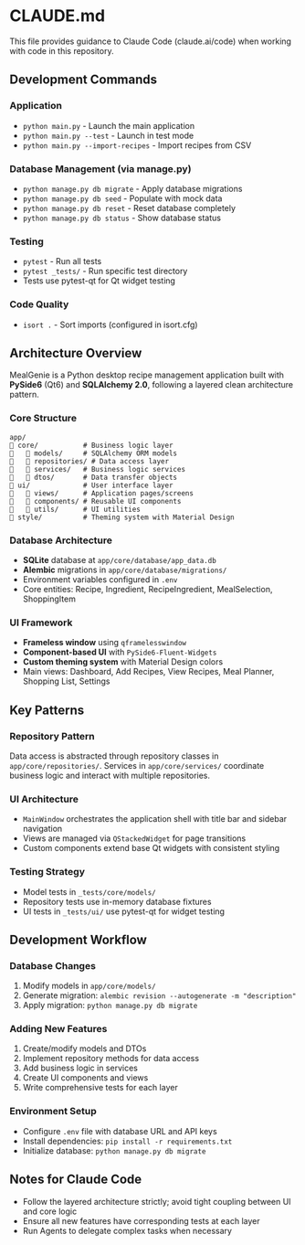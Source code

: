 # CLAUDE.md

This file provides guidance to Claude Code (claude.ai/code) when working with code in this repository.

## Development Commands

### Application
- `python main.py` - Launch the main application
- `python main.py --test` - Launch in test mode
- `python main.py --import-recipes` - Import recipes from CSV

### Database Management (via manage.py)
- `python manage.py db migrate` - Apply database migrations
- `python manage.py db seed` - Populate with mock data
- `python manage.py db reset` - Reset database completely
- `python manage.py db status` - Show database status

### Testing
- `pytest` - Run all tests
- `pytest _tests/` - Run specific test directory
- Tests use pytest-qt for Qt widget testing

### Code Quality
- `isort .` - Sort imports (configured in isort.cfg)

## Architecture Overview

MealGenie is a Python desktop recipe management application built with **PySide6** (Qt6) and **SQLAlchemy 2.0**, following a layered clean architecture pattern.

### Core Structure
```
app/
   core/           # Business logic layer
      models/     # SQLAlchemy ORM models
      repositories/ # Data access layer
      services/   # Business logic services
      dtos/       # Data transfer objects
   ui/             # User interface layer
      views/      # Application pages/screens
      components/ # Reusable UI components
      utils/      # UI utilities
   style/          # Theming system with Material Design
```

### Database Architecture
- **SQLite** database at `app/core/database/app_data.db`
- **Alembic** migrations in `app/core/database/migrations/`
- Environment variables configured in `.env`
- Core entities: Recipe, Ingredient, RecipeIngredient, MealSelection, ShoppingItem

### UI Framework
- **Frameless window** using `qframelesswindow`
- **Component-based UI** with `PySide6-Fluent-Widgets`
- **Custom theming system** with Material Design colors
- Main views: Dashboard, Add Recipes, View Recipes, Meal Planner, Shopping List, Settings

## Key Patterns

### Repository Pattern
Data access is abstracted through repository classes in `app/core/repositories/`. Services in `app/core/services/` coordinate business logic and interact with multiple repositories.

### UI Architecture
- `MainWindow` orchestrates the application shell with title bar and sidebar navigation
- Views are managed via `QStackedWidget` for page transitions
- Custom components extend base Qt widgets with consistent styling

### Testing Strategy
- Model tests in `_tests/core/models/`
- Repository tests use in-memory database fixtures
- UI tests in `_tests/ui/` use pytest-qt for widget testing

## Development Workflow

### Database Changes
1. Modify models in `app/core/models/`
2. Generate migration: `alembic revision --autogenerate -m "description"`
3. Apply migration: `python manage.py db migrate`

### Adding New Features
1. Create/modify models and DTOs
2. Implement repository methods for data access
3. Add business logic in services
4. Create UI components and views
5. Write comprehensive tests for each layer

### Environment Setup
- Configure `.env` file with database URL and API keys
- Install dependencies: `pip install -r requirements.txt`
- Initialize database: `python manage.py db migrate`

## Notes for Claude Code
- Follow the layered architecture strictly; avoid tight coupling between UI and core logic
- Ensure all new features have corresponding tests at each layer
- Run Agents to delegate complex tasks when necessary
